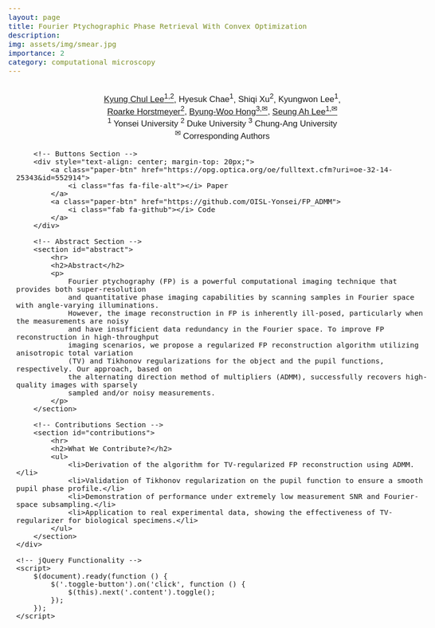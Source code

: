 ```yaml
---
layout: page
title: Fourier Ptychographic Phase Retrieval With Convex Optimization
description: 
img: assets/img/smear.jpg
importance: 2
category: computational microscopy
---
```


<!-- External Libraries -->
<script src="https://ajax.googleapis.com/ajax/libs/jquery/3.5.1/jquery.min.js"></script>
<script async src="https://cdn.jsdelivr.net/npm/mathjax@3/es5/tex-mml-chtml.js"></script>
<link href="https://fonts.googleapis.com/css?family=Google+Sans|Noto+Sans|Titillium+Web:400,600,300" rel="stylesheet">
<link rel="stylesheet" href="./static/css/bulma.min.css">
<link rel="stylesheet" href="https://cdnjs.cloudflare.com/ajax/libs/font-awesome/5.15.1/css/all.min.css">

<!-- Custom Styling -->
<style>
    body {
        font-family: "Titillium Web", sans-serif;
        font-weight: 300;
        font-size: 17px;
        margin: auto;
        max-width: 980px;
    }

    h1, h2, h3 {
        font-weight: 300;
    }
    
    h1 {
        text-align: center;
        font-size: 40px;
    }
    
    h2 {
        font-size: 1.75em;
        margin: 16px 0 4px;
    }
    
    p, ul {
        line-height: 1.5em;
        text-align: justify;
    }
    
    .container {
        margin: auto;
        padding: 16px;
    }
    
    .paper-btn {
        display: inline-block;
        margin: 8px;
        padding: 8px;
        background-color: #665f5c;
        color: white !important;
        font-size: 16px;
        font-weight: 600;
        border-radius: 4px;
        text-align: center;
        text-decoration: none;
    }
    
    .paper-btn:hover {
        opacity: 0.85;
    }
</style>

<body>
    <div class="container">
        <!-- Authors Section -->
        <div id="authors" style="text-align: center;">
            <div>
                <a href="https://kyungchullee.com/">Kyung Chul Lee<sup>1,2</sup></a>,
                <a>Hyesuk Chae<sup>1</sup></a>,
                <a>Shiqi Xu<sup>2</sup></a>,
                <a>Kyungwon Lee<sup>1</sup></a>,<br />
                <a href="https://bme.duke.edu/faculty/roarke-horstmeyer">Roarke Horstmeyer<sup>2</sup></a>,
                <a href="https://www.image.cau.ac.kr/home">Byung-Woo Hong<sup>3,✉</sup></a>,
                <a href="https://biomedia.yonsei.ac.kr/">Seung Ah Lee<sup>1,✉</sup></a><br />
            </div>
            <div>
                <span><sup>1</sup> Yonsei University</span>
                <span><sup>2</sup> Duke University</span>
                <span><sup>3</sup> Chung-Ang University</span><br />
                <span><sup>✉</sup> Corresponding Authors</span>
            </div>
        </div>

        <!-- Buttons Section -->
        <div style="text-align: center; margin-top: 20px;">
            <a class="paper-btn" href="https://opg.optica.org/oe/fulltext.cfm?uri=oe-32-14-25343&id=552914">
                <i class="fas fa-file-alt"></i> Paper
            </a>
            <a class="paper-btn" href="https://github.com/OISL-Yonsei/FP_ADMM">
                <i class="fab fa-github"></i> Code
            </a>
        </div>
    
        <!-- Abstract Section -->
        <section id="abstract">
            <hr>
            <h2>Abstract</h2>
            <p>
                Fourier ptychography (FP) is a powerful computational imaging technique that provides both super-resolution 
                and quantitative phase imaging capabilities by scanning samples in Fourier space with angle-varying illuminations. 
                However, the image reconstruction in FP is inherently ill-posed, particularly when the measurements are noisy 
                and have insufficient data redundancy in the Fourier space. To improve FP reconstruction in high-throughput 
                imaging scenarios, we propose a regularized FP reconstruction algorithm utilizing anisotropic total variation 
                (TV) and Tikhonov regularizations for the object and the pupil functions, respectively. Our approach, based on 
                the alternating direction method of multipliers (ADMM), successfully recovers high-quality images with sparsely 
                sampled and/or noisy measurements.
            </p>
        </section>
    
        <!-- Contributions Section -->
        <section id="contributions">
            <hr>
            <h2>What We Contribute?</h2>
            <ul>
                <li>Derivation of the algorithm for TV-regularized FP reconstruction using ADMM.</li>
                <li>Validation of Tikhonov regularization on the pupil function to ensure a smooth pupil phase profile.</li>
                <li>Demonstration of performance under extremely low measurement SNR and Fourier-space subsampling.</li>
                <li>Application to real experimental data, showing the effectiveness of TV-regularizer for biological specimens.</li>
            </ul>
        </section>
    </div>
    
    <!-- jQuery Functionality -->
    <script>
        $(document).ready(function () {
            $('.toggle-button').on('click', function () {
                $(this).next('.content').toggle();
            });
        });
    </script>
</body>
